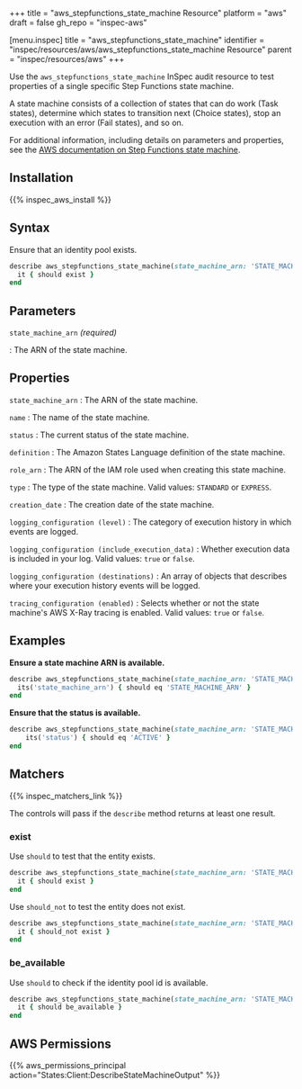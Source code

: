 +++
title = "aws_stepfunctions_state_machine Resource"
platform = "aws"
draft = false
gh_repo = "inspec-aws"

[menu.inspec]
title = "aws_stepfunctions_state_machine"
identifier = "inspec/resources/aws/aws_stepfunctions_state_machine Resource"
parent = "inspec/resources/aws"
+++

Use the `aws_stepfunctions_state_machine` InSpec audit resource to test properties of a single specific Step Functions state machine.

A state machine consists of a collection of states that can do work (Task states), determine which states to transition next (Choice states), stop an execution with an error (Fail states), and so on.

For additional information, including details on parameters and properties, see the [AWS documentation on Step Functions state machine](https://docs.aws.amazon.com/AWSCloudFormation/latest/UserGuide/aws-resource-stepfunctions-statemachine.html).

## Installation

{{% inspec_aws_install %}}

## Syntax

Ensure that an identity pool exists.

```ruby
describe aws_stepfunctions_state_machine(state_machine_arn: 'STATE_MACHINE_ARN') do
  it { should exist }
end
```

## Parameters

`state_machine_arn` _(required)_

: The ARN of the state machine.

## Properties

`state_machine_arn`
: The ARN of the state machine.

`name`
: The name of the state machine.

`status`
: The current status of the state machine.

`definition`
: The Amazon States Language definition of the state machine.

`role_arn`
: The ARN of the IAM role used when creating this state machine.

`type`
: The type of the state machine. Valid values: `STANDARD` or `EXPRESS`.

`creation_date`
: The creation date of the state machine.

`logging_configuration (level)`
: The category of execution history in which events are logged.

`logging_configuration (include_execution_data)`
: Whether execution data is included in your log. Valid values: `true` or `false`.

`logging_configuration (destinations)`
: An array of objects that describes where your execution history events will be logged.

`tracing_configuration (enabled)`
: Selects whether or not the state machine's AWS X-Ray tracing is enabled. Valid values: `true` or `false`.

## Examples

**Ensure a state machine ARN is available.**

```ruby
describe aws_stepfunctions_state_machine(state_machine_arn: 'STATE_MACHINE_ARN') do
  its('state_machine_arn') { should eq 'STATE_MACHINE_ARN' }
end
```

**Ensure that the status is available.**

```ruby
describe aws_stepfunctions_state_machine(state_machine_arn: 'STATE_MACHINE_ARN') do
    its('status') { should eq 'ACTIVE' }
end
```

## Matchers

{{% inspec_matchers_link %}}

The controls will pass if the `describe` method returns at least one result.

### exist

Use `should` to test that the entity exists.

```ruby
describe aws_stepfunctions_state_machine(state_machine_arn: 'STATE_MACHINE_ARN') do
  it { should exist }
end
```

Use `should_not` to test the entity does not exist.

```ruby
describe aws_stepfunctions_state_machine(state_machine_arn: 'STATE_MACHINE_ARN') do
  it { should_not exist }
end
```

### be_available

Use `should` to check if the identity pool id is available.
```ruby
describe aws_stepfunctions_state_machine(state_machine_arn: 'STATE_MACHINE_ARN') do
  it { should be_available }
end
```

## AWS Permissions

{{% aws_permissions_principal action="States:Client:DescribeStateMachineOutput" %}}
